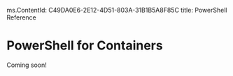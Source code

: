 ms.ContentId: C49DA0E6-2E12-4D51-803A-31B1B5A8F85C
title: PowerShell Reference


# PowerShell for Containers  #

Coming soon!